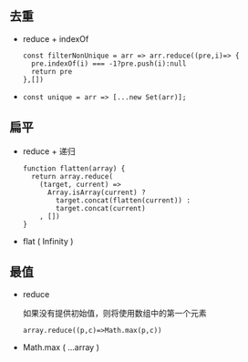 ## 去重
- reduce + indexOf
  ```
  const filterNonUnique = arr => arr.reduce((pre,i)=> {
    pre.indexOf(i) === -1?pre.push(i):null
    return pre
  },[])
  ```
- `const unique = arr => [...new Set(arr)];`
## 扁平
- reduce + 递归
  ```
  function flatten(array) {
    return array.reduce(
      (target, current) =>
        Array.isArray(current) ?
          target.concat(flatten(current)) :
          target.concat(current)
      , [])
  }  
  ```
- flat ( Infinity )
## 最值
- reduce

  如果没有提供初始值，则将使用数组中的第一个元素

  `array.reduce((p,c)=>Math.max(p,c))`
- Math.max ( ...array )  
 
